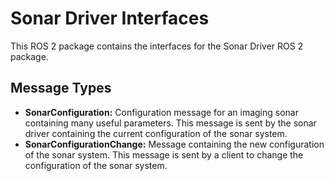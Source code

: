 # Sonar Driver Interfaces
This ROS 2 package contains the interfaces for the Sonar Driver ROS 2 package.

## Message Types
- **SonarConfiguration:** Configuration message for an imaging sonar containing many useful parameters. This message
    is sent by the sonar driver containing the current configuration of the sonar system.
- **SonarConfigurationChange:** Message containing the new configuration of the sonar system. This message is sent
    by a client to change the configuration of the sonar system.
